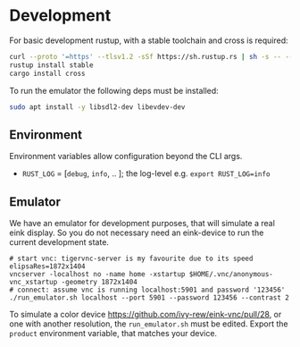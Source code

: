 # Development

For basic development rustup, with a stable toolchain and cross is required:

```bash
curl --proto '=https' --tlsv1.2 -sSf https://sh.rustup.rs | sh -s -- --default-toolchain none -y
rustup install stable
cargo install cross
```

To run the emulator the following deps must be installed:
```bash
sudo apt install -y libsdl2-dev libevdev-dev
```


## Environment

Environment variables allow configuration beyond the CLI args.

- `RUST_LOG` = [`debug`, `info`, .. ]; the log-level e.g. `export RUST_LOG=info`


## Emulator

We have an emulator for development purposes, that will simulate a real eink display.
So you do not necessary need an eink-device to run the current development state.

```shell
# start vnc: tigervnc-server is my favourite due to its speed
elipsaRes=1872x1404
vncserver -localhost no -name home -xstartup $HOME/.vnc/anonymous-vnc_xstartup -geometry 1872x1404
# connect: assume vnc is running localhost:5901 and password '123456'
./run_emulator.sh localhost --port 5901 --password 123456 --contrast 2
```

To simulate a color device https://github.com/ivy-rew/eink-vnc/pull/28, or one with another resolution, the `run_emulator.sh` must be edited. 
Export the `product` environment variable, that matches your device.
